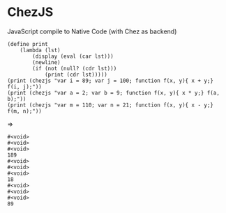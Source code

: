 # ChezJS
JavaScript compile to Native Code (with Chez as backend)


```
(define print
    (lambda (lst)
        (display (eval (car lst)))
        (newline)
        (if (not (null? (cdr lst)))
            (print (cdr lst)))))
(print (chezjs "var i = 89; var j = 100; function f(x, y){ x + y;} f(i, j);"))
(print (chezjs "var a = 2; var b = 9; function f(x, y){ x * y;} f(a, b);"))
(print (chezjs "var m = 110; var n = 21; function f(x, y){ x - y;} f(m, n);"))
```
=>
```
#<void>
#<void>
#<void>
189
#<void>
#<void>
#<void>
18
#<void>
#<void>
#<void>
89
```
